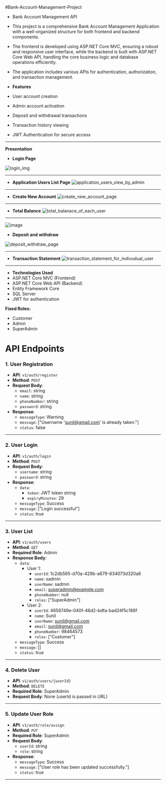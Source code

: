 #Bank-Account-Management-Project

- Bank Account Management API
- This project is a comprehensive Bank Account Management Application with a well-organized structure for both frontend and backend         components.
- The frontend is developed using ASP.NET Core MVC, ensuring a robust and responsive user interface, while the backend is built with        ASP.NET Core Web API, handling the core business logic and database operations efficiently.
- The application includes various APIs for authentication, authorization, and transaction management.

- **Features**
- User account creation
- Admin account activation
- Deposit and withdrawal transactions
- Transaction history viewing
- JWT Authentication for secure access

---

**Presentation**

- **Login Page**

![login_img](https://github.com/user-attachments/assets/e33040b3-6e38-4af8-84d4-1dc91bd29ddd)

---

- **Application Users List Page**
![application_users_view_by_admin](https://github.com/user-attachments/assets/26a33359-f84a-41c1-b191-8df098a403a4)

---

- **Create New Account**
![create_new_account_page](https://github.com/user-attachments/assets/5c38ffc5-9fba-4e38-9490-3ad9e268a3d2)

---

- **Total Balance**
![total_balanace_of_each_user](https://github.com/user-attachments/assets/b851fc17-fd51-4f4b-9ee5-745d95f46139)

---

![image](https://github.com/user-attachments/assets/b69d61e7-94a8-4668-a272-de06788716e1)

- **Deposit and withdraw**
  
![deposit_withdraw_page](https://github.com/user-attachments/assets/59ced35d-d809-43da-aac0-d0ca54f6bf69)

---

- **Transaction Statement**
![transaction_statement_for_indivudual_user](https://github.com/user-attachments/assets/61d4f6d7-e690-475f-a9fc-cd59dabbaead)

---

- **Technologies Used**
- ASP.NET Core MVC (Frontend)
- ASP.NET Core Web API (Backend)
- Entity Framework Core
- SQL Server
- JWT for authentication


**Fixed Roles:**

- Customer
- Admin
- SuperAdmin

# API Endpoints

### 1. User Registration
- **API**: `v1/auth/register`
- **Method**: `POST`
- **Request Body**:
  - `email`: string
  - `name`: string
  - `phoneNumber`: string
  - `password`: string
- **Response**:
  - `messageType`: Warning
  - `message`: ["Username 'sunil@gmail.com' is already taken."]
  - `status`: false

---

### 2. User Login
- **API**: `v1/auth/login`
- **Method**: `POST`
- **Request Body**:
  - `username`: string
  - `password`: string
- **Response**:
  - `data`: 
    - `token`: JWT token string
    - `expiryMinutes`: 29
  - `messageType`: Success
  - `message`: ["Login successful"]
  - `status`: true

---

### 3. User List
- **API**: `v1/auth/users`
- **Method**: `GET`
- **Required Role**: Admin
- **Response Body**:
  - `data`: 
    - User 1:
      - `userId`: 1c2db565-d70a-429b-a679-834073d320a6
      - `name`: sadmin
      - `userName`: sadmin
      - `email`: superadmin@example.com
      - `phoneNumber`: null
      - `roles`: ["SuperAdmin"]
    - User 2:
      - `userId`: 4658749e-040f-46d2-bdfa-bad24f5c188f
      - `name`: Sunil
      - `userName`: sunil@gmail.com
      - `email`: sunil@gmail.com
      - `phoneNumber`: 98464573
      - `roles`: ["Customer"]
  - `messageType`: Success
  - `message`: []
  - `status`: true

---

### 4. Delete User
- **API**: `v1/auth/users/{userId}`
- **Method**: `DELETE`
- **Required Role**: SuperAdmin
- **Request Body**: None (userId is passed in URL)

---

### 5. Update User Role
- **API**: `v1/auth/role/assign`
- **Method**: `PUT`
- **Required Role**: SuperAdmin
- **Request Body**:
  - `userId`: string
  - `role`: string
- **Response**:
  - `messageType`: Success
  - `message`: ["User role has been updated successfully."]
  - `status`: true

---
